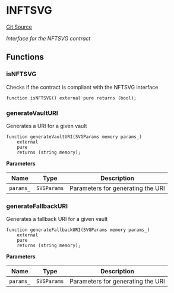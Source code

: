 # INFTSVG
[Git Source](https://github.com/ArrakisFinance/arrakis-modular/blob/b9ae3a6dd7145e0f69f817dcb31abd79f8e19310/src/utils/NFTSVG.sol)

*Interface for the NFTSVG contract*


## Functions
### isNFTSVG

Checks if the contract is compliant with the NFTSVG interface


```solidity
function isNFTSVG() external pure returns (bool);
```

### generateVaultURI

Generates a URI for a given vault


```solidity
function generateVaultURI(SVGParams memory params_)
    external
    pure
    returns (string memory);
```
**Parameters**

|Name|Type|Description|
|----|----|-----------|
|`params_`|`SVGParams`|Parameters for generating the URI|


### generateFallbackURI

Generates a fallback URI for a given vault


```solidity
function generateFallbackURI(SVGParams memory params_)
    external
    pure
    returns (string memory);
```
**Parameters**

|Name|Type|Description|
|----|----|-----------|
|`params_`|`SVGParams`|Parameters for generating the URI|


